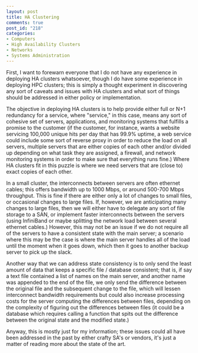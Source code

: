```yaml
--- 
layout: post
title: HA Clustering
comments: true
post_id: "218"
categories:
- Computers
- High Availability Clusters
- Networks
- Systems Administration
---
```

First, I want to forewarn everyone that I do not have any experience in deploying HA clusters whatsoever, though I do have some experience in deploying HPC clusters; this is simply a thought experiment in discovering any sort of caveats and issues with HA clusters and what sort of things should be addressed in either policy or implementation.

The objective in deploying HA clusters is to help provide either full or N+1 redundancy for a service, where "service," in this case, means any sort of cohesive set of servers, applications, and monitoring systems that fulfills a promise to the customer (if the customer, for instance, wants a website servicing 100,000 unique hits per day that has 99.9% uptime, a web service could include some sort of reverse proxy in order to reduce the load on all servers, multiple servers that are either copies of each other and/or divided up depending on what task they are assigned, a firewall, and network monitoring systems in order to make sure that everything runs fine.)  Where HA clusters fit in this puzzle is where we need servers that are (close to) exact copies of each other.

In a small cluster, the interconnects between servers are often ethernet cables; this offers bandwidth up to 1000 Mbps, or around 500-700 Mbps throughput.  This is fine if there are either only a lot of changes to small files, or occasional changes to large files.  If, however, we are anticipating many changes to large files, then we will either have to delegate any sort of file storage to a SAN, or implement faster interconnects between the servers (using InfiniBand or maybe splitting the network load between several ethernet cables.)  However, this may not be an issue if we do not require all of the servers to have a consistent state with the main server; a scenario where this may be the case is where the main server handles all of the load until the moment when it goes down, which then it goes to another backup server to pick up the slack.

Another way that we can address state consistency is to only send the least amount of data that keeps a specific file / database consistent; that is, if say a text file contained a list of names on the main server, and another name was appended to the end of the file, we only send the difference between the original file and the subsequent change to the file, which will lessen interconnect bandwidth requirements but could also increase processing costs for the server computing the differences between files, depending on the complexity of figuring out the differences between files (it could be a database which requires calling a function that spits out the difference between the original state and the modified state.)

Anyway, this is mostly just for my information; these issues could all have been addressed in the past by either crafty SA's or vendors, it's just a matter of reading more about the state of the art.
